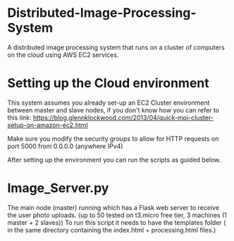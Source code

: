 # Distributed-Image-Processing-System
A distributed image processing system that runs on a cluster of computers on the cloud using AWS EC2 services.

# Setting up the Cloud environment
This system assumes you already set-up an EC2 Cluster environment between master and slave nodes, if you don't know how you can refer to this link: 
https://blog.glennklockwood.com/2013/04/quick-mpi-cluster-setup-on-amazon-ec2.html

Make sure you modify the security groups to allow for HTTP requests on port 5000 from 0.0.0.0 (anywhere IPv4)

After setting up the environment you can run the scripts as guided below.


# Image_Server.py
The main node (master) running which has a Flask web server to receive the user photo uploads. (up to 50 tested on t3.micro free tier, 3 machines (1 master + 2 slaves))
To run this script it needs to have the templates folder ( in the same directory containing the index.html + processing.html files.)

